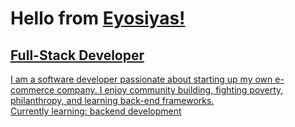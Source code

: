 <h1>  Hello from <a href= https://www.linkedin.com/in/eyosiyasgeze> Eyosiyas! </h1>
<h2> Full-Stack Developer </h2>
<p>I am a software developer passionate about starting up my own e-commerce company. I enjoy community building, fighting poverty, philanthropy, and learning back-end frameworks. 
<br> Currently learning: backend development 
</p>
